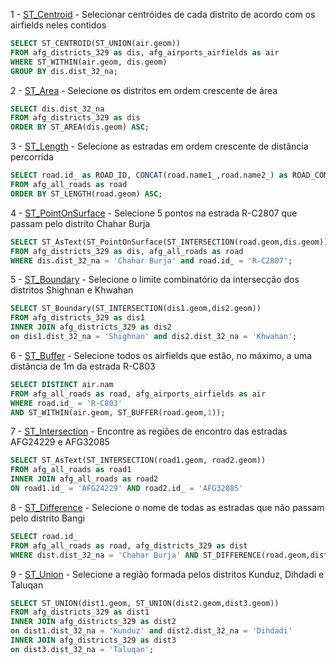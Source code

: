 1 - [ST_Centroid](http://postgis.net/docs/ST_Centroid.html) - Selecionar centróides de cada distrito de acordo com os airfields neles contidos

```sql
SELECT ST_CENTROID(ST_UNION(air.geom))
FROM afg_districts_329 as dis, afg_airports_airfields as air
WHERE ST_WITHIN(air.geom, dis.geom)
GROUP BY dis.dist_32_na;
```

2 - [ST_Area](http://postgis.net/docs/ST_Area.html) - Selecione os distritos em ordem crescente de área

```sql
SELECT dis.dist_32_na
FROM afg_districts_329 as dis
ORDER BY ST_AREA(dis.geom) ASC;
```

3 - [ST_Length](http://postgis.net/docs/ST_Length.html) - Selecione as estradas em ordem crescente de distância percorrida

```sql
SELECT road.id_ as ROAD_ID, CONCAT(road.name1_,road.name2_) as ROAD_COMPLETE_NAME
FROM afg_all_roads as road
ORDER BY ST_LENGTH(road.geom) ASC;
```

4 - [ST_PointOnSurface](http://postgis.net/docs/ST_PointOnSurface.html) - Selecione 5 pontos na estrada R-C2807 que passam pelo distrito Chahar Burja

```sql
SELECT ST_AsText(ST_PointOnSurface(ST_INTERSECTION(road.geom,dis.geom)))
FROM afg_districts_329 as dis, afg_all_roads as road
WHERE dis.dist_32_na = 'Chahar Burja' and road.id_ = 'R-C2807';
```

5 - [ST_Boundary](http://postgis.net/docs/ST_Boundary.html) - Selecione o limite combinatório da intersecção dos distritos Shighnan e Khwahan

```sql
SELECT ST_Boundary(ST_INTERSECTION(dis1.geom,dis2.geom))
FROM afg_districts_329 as dis1
INNER JOIN afg_districts_329 as dis2
on dis1.dist_32_na = 'Shighnan' and dis2.dist_32_na = 'Khwahan';
```

6 - [ST_Buffer](http://postgis.net/docs/ST_Buffer.html) - Selecione todos os airfields que estão, no máximo, a uma distância de 1m da estrada R-C803

```sql
SELECT DISTINCT air.nam
FROM afg_all_roads as road, afg_airports_airfields as air
WHERE road.id_ = 'R-C803'
AND ST_WITHIN(air.geom, ST_BUFFER(road.geom,1));
```

7 - [ST_Intersection](http://postgis.net/docs/ST_Intersection.html) - Encontre as regiões de encontro das estradas AFG24229 e AFG32085

```sql
SELECT ST_AsText(ST_INTERSECTION(road1.geom, road2.geom))
FROM afg_all_roads as road1
INNER JOIN afg_all_roads as road2
ON road1.id_ = 'AFG24229' AND road2.id_ = 'AFG32085'
```

8 - [ST_Difference](http://postgis.net/docs/ST_Difference.html) - Selecione o nome de todas as estradas que não passam pelo distrito Bangi

```sql
SELECT road.id_
FROM afg_all_roads as road, afg_districts_329 as dist
WHERE dist.dist_32_na = 'Chahar Burja' AND ST_DIFFERENCE(road.geom,dist.geom) = road.geom;
```

9 - [ST_Union](http://postgis.net/docs/ST_Union.html) - Selecione a região formada pelos distritos Kunduz, Dihdadi e Taluqan

```sql
SELECT ST_UNION(dist1.geom, ST_UNION(dist2.geom,dist3.geom))
FROM afg_districts_329 as dist1
INNER JOIN afg_districts_329 as dist2
on dist1.dist_32_na = 'Kunduz' and dist2.dist_32_na = 'Dihdadi'
INNER JOIN afg_districts_329 as dist3
on dist3.dist_32_na = 'Taluqan';
```
